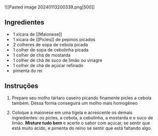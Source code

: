 
![[Pasted image 20240113200339.png|500]]
## Ingredientes 
-  1 xícara de [[Maionese]]
-  1 xícara de [[Picles]] de pepinos picados
-  2 colheres de sopa de cebola picada
-  1 colher de sopa de cebolinha picada
-  1 colher de chá de mostarda
-  1 colher de chá de suco de limão ou vinagre
-  1 colher de chá de açúcar refinado
-  pimenta do rei

## Instruções 

1. Prepare seu molho tártaro caseiro picando finamente picles a cebola também. Dessa forma conseguirá um molho mais homogêneo

2. Coloque a maionese em uma tigela e acrescente os demais ingredientes: os picles, a cebola, a cebolinha, a mostarda e o suco de limão. **Misture tudo bem** e acerte o sabor com açúcar, se sentir que está muito ácido, e pimenta do reino se sentir que está faltando algo.

